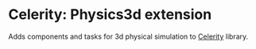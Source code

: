# Celerity: Physics3d extension

Adds components and tasks for 3d physical simulation to 
[Celerity](../../../../Library/Public/Celerity/README.md) library.
